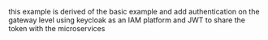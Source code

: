 this example is derived of the basic example and add authentication on the gateway level using keycloak as an IAM platform and JWT to share the token with the microservices